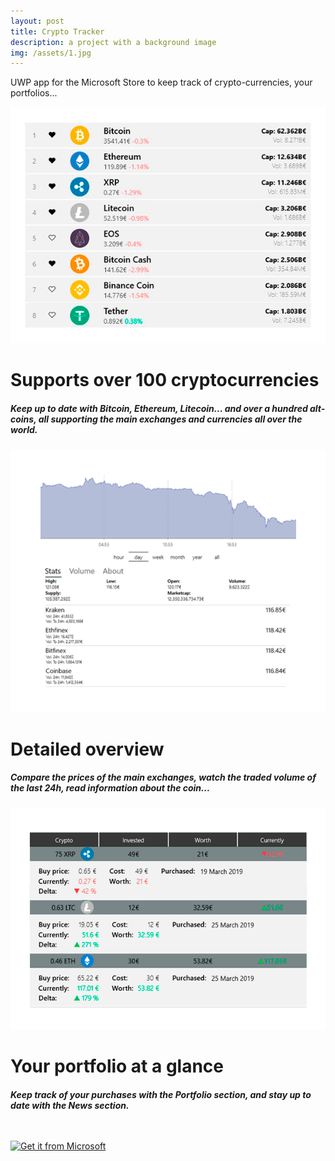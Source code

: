 ```yaml
---
layout: post
title: Crypto Tracker
description: a project with a background image
img: /assets/1.jpg
---
```


UWP app for the Microsoft Store to keep track of crypto-currencies, your portfolios...


<div class="project_descr">
	<img class="project_img" src="/assets/cryptotracker/top100.png" alt="CryptoTracker-home"/>
	<div class="project_explanation">
		<h1>Supports over 100 cryptocurrencies</h1>
		<h5>Keep up to date with Bitcoin, Ethereum, Litecoin... and over a hundred alt-coins, all supporting the main exchanges and currencies all over the world.</h5>
	</div>
</div>

<div class="project_descr">
	<img class="project_img" src="/assets/cryptotracker/details.png" alt="CryptoTracker-home"/>
	<div class="project_explanation">
		<h1>Detailed overview</h1>
		<h5>Compare the prices of the main exchanges, watch the traded volume of the last 24h, read information about the coin...</h5>
	</div>
</div>

<div class="project_descr">
	<img class="project_img" src="/assets/cryptotracker/portfolio.png" alt="CryptoTracker-home"/>
	<div class="project_explanation">
		<h1>Your portfolio at a glance</h1>
		<h5>Keep track of your purchases with the Portfolio section, and stay up to date with
		the News section.</h5>
	</div>
</div>

<div style="">
	<a href="https://www.microsoft.com/store/apps/9n3b47hbvblc?ocid=badge?cid=personal">
		<img src="https://assets.windowsphone.com/85864462-9c82-451e-9355-a3d5f874397a/English_get-it-from-MS_InvariantCulture_Default.png" alt="Get it from Microsoft" class="img-center" style="width: 50%; max-width: 250px; margin-top: 25px">
	</a>
</div>



